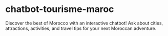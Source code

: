 # chatbot-tourisme-maroc
Discover the best of Morocco with an interactive chatbot! Ask about cities, attractions, activities, and travel tips for your next Moroccan adventure.
